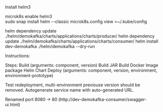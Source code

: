 
Install helm3

 microk8s enable helm3	
 sudo snap install helm --classic
 microk8s.config view >~/.kube/config

 helm dependency update ./helm/demokafka/charts/applications/charts/producer/
 helm dependency update ./helm/demokafka/charts/applications/charts/consumer/
 helm install dev-demokafka ./helm/demokafka --dry-run

Instructions:

Steps:
 Build (arguments: component, version)
   Build JAR
   Build Docker Image
   package Helm Chart
 Deploy (arguments: component, version, environment, environment-prototype)


Test redeployment, multi-environment previouse version should be removed.
Autogenerate service name with auto-generated URL.


Renamed port 8080 -> 80 (http://dev-demokafka-consumer/swagger-ui.html)



